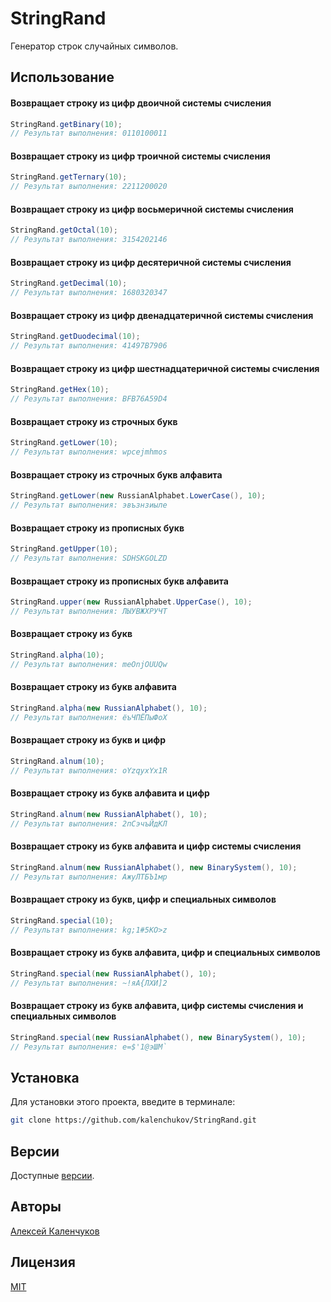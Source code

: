 # StringRand

Генератор строк случайных символов.

## Использование

#### Возвращает строку из цифр двоичной системы счисления

```java
StringRand.getBinary(10);
// Результат выполнения: 0110100011
```

#### Возвращает строку из цифр троичной системы счисления

```java
StringRand.getTernary(10);
// Результат выполнения: 2211200020
```

#### Возвращает строку из цифр восьмеричной системы счисления

```java
StringRand.getOctal(10);
// Результат выполнения: 3154202146
```

#### Возвращает строку из цифр десятеричной системы счисления

```java
StringRand.getDecimal(10);
// Результат выполнения: 1680320347
```

#### Возвращает строку из цифр двенадцатеричной системы счисления

```java
StringRand.getDuodecimal(10);
// Результат выполнения: 41497B7906
```

#### Возвращает строку из цифр шестнадцатеричной системы счисления

```java
StringRand.getHex(10);
// Результат выполнения: BFB76A59D4
```

#### Возвращает строку из строчных букв

```java
StringRand.getLower(10);
// Результат выполнения: wpcejmhmos
```

#### Возвращает строку из строчных букв алфавита

```java
StringRand.getLower(new RussianAlphabet.LowerCase(), 10);
// Результат выполнения: эвъзнзиыле
```

#### Возвращает строку из прописных букв

```java
StringRand.getUpper(10);
// Результат выполнения: SDHSKGOLZD
```

#### Возвращает строку из прописных букв алфавита

```java
StringRand.upper(new RussianAlphabet.UpperCase(), 10);
// Результат выполнения: ЛЫУВЖХРУЧТ
```

#### Возвращает строку из букв

```java
StringRand.alpha(10);
// Результат выполнения: meOnjOUUQw
```

#### Возвращает строку из букв алфавита

```java
StringRand.alpha(new RussianAlphabet(), 10);
// Результат выполнения: ёъЧПЁПыФоХ
```

#### Возвращает строку из букв и цифр

```java
StringRand.alnum(10);
// Результат выполнения: oYzqyxYx1R
```

#### Возвращает строку из букв алфавита и цифр

```java
StringRand.alnum(new RussianAlphabet(), 10);
// Результат выполнения: 2пСэчъЙдКЛ
```

#### Возвращает строку из букв алфавита и цифр системы счисления

```java
StringRand.alnum(new RussianAlphabet(), new BinarySystem(), 10);
// Результат выполнения: АжуЛТБЪ1мр
```

#### Возвращает строку из букв, цифр и специальных символов

```java
StringRand.special(10);
// Результат выполнения: kg;1#5KO>z
```

#### Возвращает строку из букв алфавита, цифр и специальных символов

```java
StringRand.special(new RussianAlphabet(), 10);
// Результат выполнения: ~!яА{ЛХИ]2
```

#### Возвращает строку из букв алфавита, цифр системы счисления и специальных символов

```java
StringRand.special(new RussianAlphabet(), new BinarySystem(), 10);
// Результат выполнения: е=$'1@эШМ`
```

## Установка

Для установки этого проекта, введите в терминале:

```bash
git clone https://github.com/kalenchukov/StringRand.git
```

## Версии

Доступные [версии](https://github.com/kalenchukov/StringRand/releases).

## Авторы

[Алексей Каленчуков](https://github.com/kalenchukov)

## Лицензия

[MIT](https://opensource.org/licenses/MIT)
